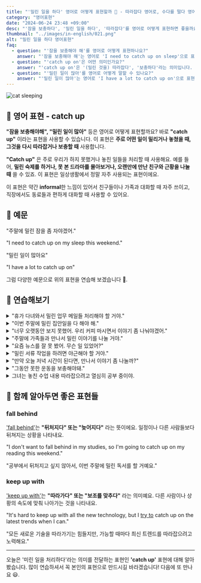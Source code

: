 ```yaml
---
title: "'밀린 일을 하다' 영어로 어떻게 표현할까 📅 - 따라잡다 영어로, 수다를 떨다 영어로"
category: "영어표현"
date: "2024-06-24 23:48 +09:00"
desc: "'잠을 보충하다', '밀린 일을 하다', '따라잡다'를 영어로 어떻게 표현하면 좋을까요? '밀린 잠을 자야 해요', '밀린 일을 처리해야 해요' 등을 영어로 표현하는 법을 배워봅시다. 다양한 예문을 통해서 연습하고 본인의 표현으로 만들어 보세요."
thumbnail: "../images/in-english/021.png"
alt: "밀린 일을 하다 영어표현"
faq:
  - question: "'잠을 보충해야 해'를 영어로 어떻게 표현하나요?"
    answer: "'잠을 보충해야 해'는 영어로 'I need to catch up on sleep'으로 표현할 수 있습니다. 이는 'catch up on' 표현을 사용하여 부족했던 잠을 보충한다는 의미를 전달합니다."
  - question: "'catch up on'은 어떤 의미인가요?"
    answer: "'catch up on'은 '(밀린 것을) 따라잡다', '보충하다'라는 의미입니다. 이 표현은 일, 잠, 뉴스, 독서 등 놓쳤거나 부족했던 것을 다시 최신 상태로 만들거나 보충할 때 사용합니다."
  - question: "'밀린 일이 많아'를 영어로 어떻게 말할 수 있나요?"
    answer: "'밀린 일이 많아'는 영어로 'I have a lot to catch up on'으로 표현할 수 있습니다. 이는 처리해야 할 밀린 업무나 과제가 많다는 의미를 전달합니다."
---
```


![cat sleeping](../images/in-english/021-1.avif)

## 🌟 영어 표현 - catch up

**"잠을 보충해야해", "밀린 일이 많아"** 등은 영어로 어떻게 표현할까요? 바로 **"catch up"** 이라는 표현을 사용할 수 있습니다. 이 표현은 **주로 어떤 일이 밀리거나 놓쳤을 때, 그것을 다시 따라잡거나 보충할 때** 사용합니다.

**"Catch up"** 은 주로 우리가 하지 못했거나 놓친 일들을 처리할 때 사용해요. 예를 들어, **밀린 숙제를 하거나, 못 본 드라마를 몰아보거나, 오랜만에 만난 친구와 근황을 나눌 때** 쓸 수 있죠. 이 표현은 일상생활에서 정말 자주 사용되는 표현이에요.

이 표현은 약간 **informal**한 느낌이 있어서 친구들이나 가족과 대화할 때 자주 쓰이고, 직장에서도 동료들과 편하게 대화할 때 사용할 수 있어요.

<script async src="https://pagead2.googlesyndication.com/pagead/js/adsbygoogle.js?client=ca-pub-1465612013356152"
     crossorigin="anonymous"></script>
<!-- engple-horizontal-ad -->

<ins class="adsbygoogle"
     style="display:block"
     data-ad-client="ca-pub-1465612013356152"
     data-ad-slot="2106896038"
     data-ad-format="auto"
     data-full-width-responsive="true"></ins>

<script>
     (adsbygoogle = window.adsbygoogle || []).push({});
</script>

## 📖 예문

"주말에 밀린 잠을 좀 자야겠어."

"I need to catch up on my sleep this weekend."

"밀린 일이 많아요"

"I have a lot to catch up on"

그럼 다양한 예문으로 위의 표현을 연습해 보겠습니다 🚀.

## 💬 연습해보기

<details>
<summary>"휴가 다녀와서 밀린 업무 메일들 처리해야 할 거야."</summary>
<span>"After my vacation, I'll have to catch up on all my work emails."</span>
</details>

<details>
<summary>"이번 주말에 밀린 집안일을 다 해야 해."</summary>
<span>"I have to catch up on all the housework this weekend."</span>
</details>

<details>
<summary>"너무 오랫동안 보지 못했어. 우리 커피 마시면서 이야기 좀 나눠야겠어."</summary>
<span>"It's been too long. We need to catch up over coffee."</span>
</details>

<details>
<summary>"주말에 가족들과 만나서 밀린 이야기를 나눌 거야."</summary>
<span>"I'm going to catch up with my family this weekend."</span>
</details>

<details>
<summary>"요즘 뉴스를 잘 못 봤어. 무슨 일 있었어?"</summary>
<span>"I'm trying to catch up on the news. What's been happening lately?"</span>
</details>

<details>
<summary>"밀린 서류 작업을 하려면 야근해야 할 거야."</summary>
<span>"To catch up on the paperwork, I'll need to work late."</span>
</details>

<details>
<summary>"만약 오늘 저녁 시간이 된다면, 만나서 이야기 좀 나눌까?"</summary>
<span>"If you're free this evening, shall we catch up?"</span>
</details>

<details>
<summary>"그동안 못한 운동을 보충해야돼."</summary>
<span>"I need to catch up on my workouts that I've missed."</span>
</details>

<details>
<summary>그녀는 놓친 수업 내용 따라잡으려고 열심히 공부 중이야.</summary>
<span>She's been studying hard to catch up on the material she missed.</span>
</details>

## 🤝 함께 알아두면 좋은 표현들

### fall behind

['fall behind'](/blog/in-english/031.fall-behind/)는 **"뒤처지다" 또는 "늦어지다"** 라는 뜻이에요. 일정이나 다른 사람들보다 뒤쳐지는 상황을 나타내요.

"I don't want to fall behind in my studies, so I'm going to catch up on my reading this weekend."

"공부에서 뒤처지고 싶지 않아서, 이번 주말에 밀린 독서를 할 거예요."

### keep up with

['keep up with'](/blog/vocab-1/027.keep-up-with/)는 **"따라가다" 또는 "보조를 맞추다"** 라는 의미예요. 다른 사람이나 상황의 속도에 맞춰 나아가는 것을 나타내요.

"It's hard to keep up with all the new technology, but I [try to](/blog/in-english/117.try-to/) catch up on the latest trends when I can."

"모든 새로운 기술을 따라가기는 힘들지만, 가능할 때마다 최신 트렌드를 따라잡으려고 노력해요."

---

오늘은 '미린 일을 처리하다'라는 의미를 전달하는 표현인 **'catch up'** 표현에 대해 알아봤습니다. 많이 연습하셔서 꼭 본인의 표현으로 만드시길 바라겠습니다! 다음에 또 만나요 😃.
